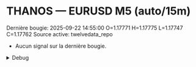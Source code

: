 # THANOS — EURUSD M5 (auto/15m)
Dernière bougie: 2025-09-22 14:55:00  O=1.17771  H=1.17775  L=1.17747  C=1.17762
Source active: twelvedata_repo

- Aucun signal sur la dernière bougie.

<details><summary>Debug</summary>

- TD_API_KEY manquant.

</details>